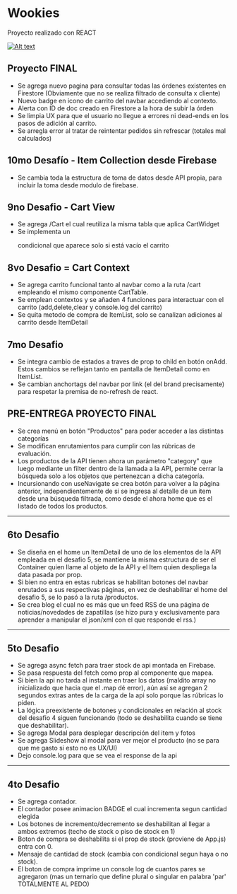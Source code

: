 # Wookies

Proyecto realizado con REACT


[![Alt text](https://img.youtube.com/vi/NZzaGSugv3Q/0.jpg)](https://www.youtube.com/watch?v=NZzaGSugv3Q)

## Proyecto FINAL 
* Se agrega nuevo pagina para consultar todas las órdenes existentes en Firestore (Obviamente que no se realiza filtrado de consulta x cliente)
* Nuevo badge en icono de carrito del navbar accediendo al contexto.
* Alerta con ID de doc creado en Firestore a la hora de subir la órden
* Se limpia UX para que el usuario no llegue a errores ni dead-ends en los pasos de adición al carrito.
* Se arregla error al tratar de reintentar pedidos sin refrescar (totales mal calculados)


## 10mo Desafío - Item Collection desde Firebase
* Se cambia toda la estructura de toma de datos desde API propia, para incluir la toma desde modulo de firebase.

## 9no Desafio - Cart View
* Se agrega /Cart el cual reutiliza la misma tabla que aplica CartWidget
* Se implementa un <p> condicional que aparece solo si está vacío el carrito

## 8vo Desafio = Cart Context

* Se agrega carrito funcional tanto al navbar como a la ruta /cart empleando el mismo componente CartTable.
* Se emplean contextos y se añaden 4 funciones para interactuar con el carrito (add,delete,clear y console.log del carrito)
* Se quita metodo de compra de ItemList, solo se canalizan adiciones al carrito desde ItemDetail


## 7mo Desafio 

* Se integra cambio de estados a traves de prop to child en botón onAdd. Estos cambios se reflejan tanto en pantalla de ItemDetail como en ItemList. 
* Se cambian anchortags del navbar por link (el del brand precisamente) para respetar la premisa de no-refresh de react.


## PRE-ENTREGA PROYECTO FINAL

* Se crea menú en botón "Productos" para poder acceder a las distintas categorías
* Se modifican enrutamientos para cumplir con las rúbricas de evaluación.
* Los productos de la API tienen ahora un parámetro "category" que luego mediante un filter dentro de la llamada a la API, permite cerrar la búsqueda solo a los objetos que pertenezcan a dicha categoría.
* Incursionando con useNavigate se crea botón para volver a la página anterior, independientemente de si se ingresa al detalle de un item desde una búsqueda filtrada, como desde el ahora home que es el listado de todos los productos.

------------------------------------------------------------

## 6to Desafio 

* Se diseña en el home un ItemDetail de uno de los elementos de la API empleada en el desafio 5, se mantiene la misma estructura de ser el Container quien llame al objeto de la API y el Item quien despliega la data pasada por prop.
* Si bien no entra en estas rubricas se habilitan botones del navbar enrutados a sus respectivas páginas, en vez de deshabilitar el home del desafio 5, se lo pasó a la ruta /productos.
* Se crea blog el cual no es más que un feed RSS de una página de noticias/novedades de zapatillas (se hizo pura y exclusivamente para aprender a manipular el json/xml con el que responde el rss.)

------------------------------------------------------------

## 5to Desafio 

* Se agrega async fetch para traer stock de api montada en Firebase.
* Se pasa respuesta del fetch como prop al componente que mapea.
* Si bien la api no tarda al instante en traer los datos (maldito array no inicializado que hacia que el .map dé error), aún así se agregan 2 segundos extras antes de la carga de la api solo porque las rúbricas lo piden.
* La lógica preexistente de botones y condicionales en relación al stock del desafio 4 siguen funcionando (todo se deshabilita cuando se tiene que deshabilitar). 
* Se agrega Modal para desplegar descripción del item y fotos
* Se agrega Slideshow al modal para ver mejor el producto (no se para que me gasto si esto no es UX/UI)
* Dejo console.log para que se vea el response de la api

------------------------------------------------------------

## 4to Desafio

* Se agrega contador.
* El contador posee animacion BADGE el cual incrementa segun cantidad elegida
* Los botones de incremento/decremento se deshabilitan al llegar a ambos extremos (techo de stock o piso de stock en 1)
* Boton de compra se deshabilita si el prop de stock (proviene de App.js) entra con 0.
* Mensaje de cantidad de stock (cambia con condicional segun haya o no stock).
* El boton de compra imprime un console log de cuantos pares se agregaron (mas un ternario que define plural o singular en palabra 'par' TOTALMENTE AL PEDO)
